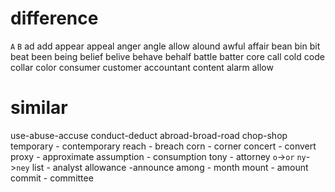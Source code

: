 # difference

`A` `B`
ad add
appear appeal
anger angle
allow alound 
awful affair
bean bin
bit beat
been being
belief belive
behave behalf
battle batter
core call
cold code
collar color
consumer customer
accountant content
alarm allow

# similar
use-abuse-accuse
conduct-deduct
abroad-broad-road
chop-shop
temporary - contemporary
reach - breach
corn - corner
concert - convert
proxy - approximate
assumption - consumption
tony - attorney `o`->`or`  `ny`->`ney`
list - analyst
allowance -announce
among - month
mount - amount
commit - committee